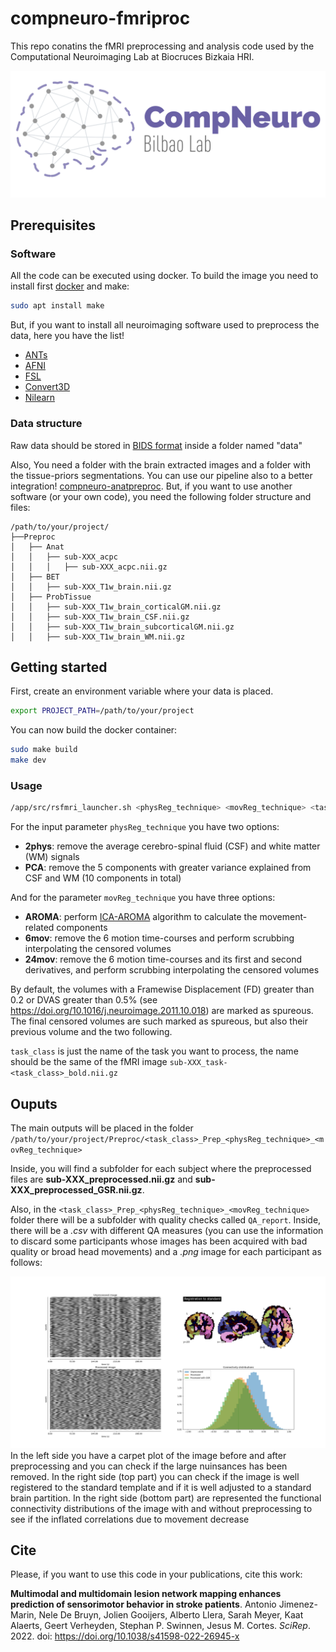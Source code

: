 # compneuro-fmriproc
This repo conatins the fMRI preprocessing and analysis code used by the Computational Neuroimaging Lab at Biocruces Bizkaia HRI. 

![compneuro logo](docs/compneuroLogo_r.png)

## Prerequisites
### Software
All the code can be executed using docker. To build the image you need to install first [docker](https://docs.docker.com/engine/install/) and make:

```bash
sudo apt install make
```

But, if you want to install all neuroimaging software used to preprocess the data, here you have the list! 

* [ANTs](http://stnava.github.io/ANTs/)
* [AFNI](https://afni.nimh.nih.gov/)
* [FSL](https://fsl.fmrib.ox.ac.uk/fsl/fslwiki)
* [Convert3D](http://www.itksnap.org/pmwiki/pmwiki.php?n=Convert3D.Documentation)
* [Nilearn](https://nilearn.github.io/stable/index.html)

### Data structure
Raw data should be stored in [BIDS format](https://bids.neuroimaging.io/) inside a folder named "data"

Also, You need a folder with the brain extracted images and a folder with the tissue-priors segmentations. You can use our pipeline also to a better integration! [compneuro-anatpreproc](https://github.com/compneurobilbao/compneuro-anatproc). But, if you want to use another software (or your own code), you need the following folder structure and files:

```
/path/to/your/project/
├──Preproc
│   ├── Anat
│   │   ├── sub-XXX_acpc
│   │   │   ├── sub-XXX_acpc.nii.gz
│   ├── BET
│   │   ├── sub-XXX_T1w_brain.nii.gz
│   ├── ProbTissue
│   │   ├── sub-XXX_T1w_brain_corticalGM.nii.gz
│   │   ├── sub-XXX_T1w_brain_CSF.nii.gz
│   │   ├── sub-XXX_T1w_brain_subcorticalGM.nii.gz
│   │   ├── sub-XXX_T1w_brain_WM.nii.gz
```

## Getting started

First, create an environment variable where your data is placed. 

```bash
export PROJECT_PATH=/path/to/your/project
```

You can now build the docker container:

```bash
sudo make build
make dev
```

### Usage
```bash
/app/src/rsfmri_launcher.sh <physReg_technique> <movReg_technique> <task_class>
```

For the input parameter `physReg_technique` you have two options:

* **2phys**: remove the average cerebro-spinal fluid (CSF) and white matter (WM) signals
* **PCA**: remove the 5 components with greater variance explained from CSF and WM (10 components in total)


And for the parameter `movReg_technique` you have three options:

* **AROMA**: perform [ICA-AROMA](https://github.com/maartenmennes/ICA-AROMA) algorithm to calculate the movement-related components
* **6mov**: remove the 6 motion time-courses and perform scrubbing interpolating the censored volumes
* **24mov**: remove the 6 motion time-courses and its first and second derivatives, and perform scrubbing interpolating the censored volumes

By default, the volumes with a Framewise Displacement (FD) greater than 0.2 or DVAS greater than 0.5% (see https://doi.org/10.1016/j.neuroimage.2011.10.018) are marked as spureous. The final censored volumes are such marked as spureous, but also their previous volume and the two following.

`task_class` is just the name of the task you want to process, the name should be the same of the fMRI image `sub-XXX_task-<task_class>_bold.nii.gz`



## Ouputs

The main outputs will be placed in the folder `/path/to/your/project/Preproc/<task_class>_Prep_<physReg_technique>_<movReg_technique>`

Inside, you will find a subfolder for each subject where the preprocessed files are **sub-XXX_preprocessed.nii.gz** and  **sub-XXX_preprocessed_GSR.nii.gz**.

Also, in the `<task_class>_Prep_<physReg_technique>_<movReg_technique>` folder there will be a subfolder with quality checks called `QA_report`. Inside, there will be a *.csv* with different QA measures (you can use the information to discard some participants whose images has been acquired with bad quality or broad head movements) and a *.png* image for each participant as follows:

![QA plot example](docs/QA_plot_example.png)
In the left side you have a carpet plot of the image before and after preprocessing and you can check if the large nuinsances has been removed. In the right side (top part) you can check if the image is well registered to the standard template and if it is well adjusted to a standard brain partition. In the right side (bottom part) are represented the functional connectivity distributions of the image with and without preprocessing to see if the inflated correlations due to movement decrease

## Cite
Please, if you want to use this code in your publications, cite this work:

**Multimodal and multidomain lesion network mapping enhances prediction of sensorimotor behavior in stroke patients**.
Antonio Jimenez-Marin, Nele De Bruyn, Jolien Gooijers, Alberto Llera, Sarah Meyer, Kaat Alaerts, Geert Verheyden, Stephan P. Swinnen, Jesus M. Cortes.
*SciRep*. 2022. doi: https://doi.org/10.1038/s41598-022-26945-x




